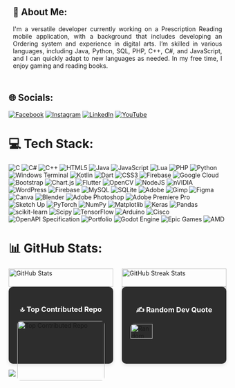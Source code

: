 
<div style="display: flex; justify-content: space-between; gap: 20px; text-align: justify; flex-wrap: wrap;">

  <div style="flex: 1; padding: 10px;">
    <h2>💫 About Me:</h2>
    <p>
      I'm a versatile developer currently working on a Prescription Reading mobile application, with a background that includes developing an Ordering system and experience in digital arts. I’m skilled in various languages, including Java, Python, SQL, PHP, C++, C#, and JavaScript, and I can quickly adapt to new languages as needed. In my free time, I enjoy gaming and reading books.
    </p>
  </div>

</div>

## 🌐 Socials:
[![Facebook](https://img.shields.io/badge/Facebook-%231877F2.svg?logo=Facebook&logoColor=white)](https://facebook.com/Terry.Kulit)
[![Instagram](https://img.shields.io/badge/Instagram-%23E4405F.svg?logo=Instagram&logoColor=white)](https://instagram.com/kaize.lu)
[![LinkedIn](https://img.shields.io/badge/LinkedIn-%230077B5.svg?logo=linkedin&logoColor=white)](https://linkedin.com/in/Glenn%20Christian%20Terrible)
[![YouTube](https://img.shields.io/badge/YouTube-%23FF0000.svg?logo=YouTube&logoColor=white)](https://youtube.com/@kitsio) 

# 💻 Tech Stack:
![C](https://img.shields.io/badge/c-%2300599C.svg?style=flat-square&logo=c&logoColor=white) 
![C#](https://img.shields.io/badge/c%23-%23239120.svg?style=flat-square&logo=csharp&logoColor=white)
![C++](https://img.shields.io/badge/c++-%2300599C.svg?style=flat-square&logo=c%2B%2B&logoColor=white)
![HTML5](https://img.shields.io/badge/html5-%23E34F26.svg?style=flat-square&logo=html5&logoColor=white)
![Java](https://img.shields.io/badge/java-%23ED8B00.svg?style=flat-square&logo=openjdk&logoColor=white) 
![JavaScript](https://img.shields.io/badge/javascript-%23323330.svg?style=flat-square&logo=javascript&logoColor=%23F7DF1E)
![Lua](https://img.shields.io/badge/lua-%232C2D72.svg?style=flat-square&logo=lua&logoColor=white) 
![PHP](https://img.shields.io/badge/php-%23777BB4.svg?style=flat-square&logo=php&logoColor=white)
![Python](https://img.shields.io/badge/python-3670A0?style=flat-square&logo=python&logoColor=ffdd54) 
![Windows Terminal](https://img.shields.io/badge/Windows%20Terminal-%234D4D4D.svg?style=flat-square&logo=windows-terminal&logoColor=white) 
![Kotlin](https://img.shields.io/badge/kotlin-%237F52FF.svg?style=flat-square&logo=kotlin&logoColor=white) 
![Dart](https://img.shields.io/badge/dart-%230175C2.svg?style=flat-square&logo=dart&logoColor=white)
![CSS3](https://img.shields.io/badge/css3-%231572B6.svg?style=flat-square&logo=css3&logoColor=white) 
![Firebase](https://img.shields.io/badge/firebase-%23039BE5.svg?style=flat-square&logo=firebase)
![Google Cloud](https://img.shields.io/badge/GoogleCloud-%234285F4.svg?style=flat-square&logo=google-cloud&logoColor=white)
![Bootstrap](https://img.shields.io/badge/bootstrap-%238511FA.svg?style=flat-square&logo=bootstrap&logoColor=white)
![Chart.js](https://img.shields.io/badge/chart.js-F5788D.svg?style=flat-square&logo=chart.js&logoColor=white)
![Flutter](https://img.shields.io/badge/Flutter-%2302569B.svg?style=flat-square&logo=Flutter&logoColor=white)
![OpenCV](https://img.shields.io/badge/opencv-%23white.svg?style=flat-square&logo=opencv&logoColor=white)
![NodeJS](https://img.shields.io/badge/node.js-6DA55F?style=flat-square&logo=node.js&logoColor=white)
![nVIDIA](https://img.shields.io/badge/cuda-000000.svg?style=flat-square&logo=nVIDIA&logoColor=green
) ![WordPress](https://img.shields.io/badge/WordPress-%23117AC9.svg?style=flat-square&logo=WordPress&logoColor=white)
![Firebase](https://img.shields.io/badge/firebase-a08021?style=flat-square&logo=firebase&logoColor=ffcd34)
![MySQL](https://img.shields.io/badge/mysql-4479A1.svg?style=flat-square&logo=mysql&logoColor=white)
![SQLite](https://img.shields.io/badge/sqlite-%2307405e.svg?style=flat-square&logo=sqlite&logoColor=white)
![Adobe](https://img.shields.io/badge/adobe-%23FF0000.svg?style=flat-square&logo=adobe&logoColor=white)
![Gimp](https://img.shields.io/badge/Gimp-657D8B?style=flat-square&logo=gimp&logoColor=FFFFFF)
![Figma](https://img.shields.io/badge/figma-%23F24E1E.svg?style=flat-square&logo=figma&logoColor=white)
![Canva](https://img.shields.io/badge/Canva-%2300C4CC.svg?style=flat-square&logo=Canva&logoColor=white) 
![Blender](https://img.shields.io/badge/blender-%23F5792A.svg?style=flat-square&logo=blender&logoColor=white)
![Adobe Photoshop](https://img.shields.io/badge/adobe%20photoshop-%2331A8FF.svg?style=flat-square&logo=adobe%20photoshop&logoColor=white)
![Adobe Premiere Pro](https://img.shields.io/badge/Adobe%20Premiere%20Pro-9999FF.svg?style=flat-square&logo=Adobe%20Premiere%20Pro&logoColor=white)
![Sketch Up](https://img.shields.io/badge/SketchUp-005F9E?style=flat-square&logo=sketchup&logoColor=white)
![PyTorch](https://img.shields.io/badge/PyTorch-%23EE4C2C.svg?style=flat-square&logo=PyTorch&logoColor=white)
![NumPy](https://img.shields.io/badge/numpy-%23013243.svg?style=flat-square&logo=numpy&logoColor=white)
![Matplotlib](https://img.shields.io/badge/Matplotlib-%23ffffff.svg?style=flat-square&logo=Matplotlib&logoColor=black)
![Keras](https://img.shields.io/badge/Keras-%23D00000.svg?style=flat-square&logo=Keras&logoColor=white)
![Pandas](https://img.shields.io/badge/pandas-%23150458.svg?style=flat-square&logo=pandas&logoColor=white)
![scikit-learn](https://img.shields.io/badge/scikit--learn-%23F7931E.svg?style=flat-square&logo=scikit-learn&logoColor=white)
![Scipy](https://img.shields.io/badge/SciPy-%230C55A5.svg?style=flat-square&logo=scipy&logoColor=%white) 
![TensorFlow](https://img.shields.io/badge/TensorFlow-%23FF6F00.svg?style=flat-square&logo=TensorFlow&logoColor=white)
![Arduino](https://img.shields.io/badge/-Arduino-00979D?style=flat-square&logo=Arduino&logoColor=white)
![Cisco](https://img.shields.io/badge/cisco-%23049fd9.svg?style=flat-square&logo=cisco&logoColor=black)
![OpenAPI Specification](https://img.shields.io/badge/openapiinitiative-%23000000.svg?style=flat-square&logo=openapiinitiative&logoColor=white)
![Portfolio](https://img.shields.io/badge/Portfolio-%23000000.svg?style=flat-square&logo=firefox&logoColor=#FF7139)
![Godot Engine](https://img.shields.io/badge/GODOT-%23FFFFFF.svg?style=flat-square&logo=godot-engine)
![Epic Games](https://img.shields.io/badge/epicgames-%23313131.svg?style=flat-square&logo=epicgames&logoColor=white)
![AMD](https://img.shields.io/badge/AMD-%23000000.svg?style=flat-square&logo=amd&logoColor=white)


# 📊 GitHub Stats:
<div style="display: flex; justify-content: space-between; gap: 20px;">

  <!-- Column 1: GitHub Stats -->
  <div style="flex: 1;">
    <img src="https://github-readme-stats.vercel.app/api?username=Nyek00359&theme=dark&hide_border=false&include_all_commits=false&count_private=false" alt="GitHub Stats" style="width: 100%;"/>
  </div>

  <!-- Column 2: GitHub Streak Stats and Top Languages -->
  <div style="flex: 1;">
    <img src="https://github-readme-streak-stats.herokuapp.com/?user=Nyek00359&theme=dark&hide_border=false" alt="GitHub Streak Stats" style="width: 100%;"/>
    <br />
    <img src="https://github-readme-stats.vercel.app/api/top-langs/?username=Nyek00359&theme=dark&hide_border=false&include_all_commits=false&count_private=false&layout=compact" alt="Top Languages" style="width: 100%;"/>
  </div>

</div>

<div style="display: flex; justify-content: space-between; gap: 20px; flex-wrap: wrap;">
  <!-- Top Contributed Repo Card -->
  <div style="flex: 1; max-width: 45%; padding: 20px; background-color: #2d2d2d; border-radius: 10px; box-shadow: 0 4px 8px rgba(0, 0, 0, 0.1);">
    <h3 style="color: white; text-align: center;">🔝 Top Contributed Repo</h3>
    <img src="https://github-contributor-stats.vercel.app/api?username=Nyek00359&limit=5&theme=apprentice&combine_all_yearly_contributions=true" alt="Top Contributed Repo" style="width: 100%; border-radius: 8px;"/>
  </div>
 <!-- Random Dev Quote Card -->
  <div style="flex: 1; max-width: 45%; padding: 20px; background-color: #2d2d2d; border-radius: 10px; box-shadow: 0 4px 8px rgba(0, 0, 0, 0.1);">
    <h3 style="color: white; text-align: center;">✍️ Random Dev Quote</h3>
    <img src="https://quotes-github-readme.vercel.app/api?type=horizontal&theme=dark" alt="Random Dev Quote" style="width: 50%; border-radius: 8px;"/>
  </div>
</div>

[![](https://visitcount.itsvg.in/api?id=Nyek00359&icon=0&color=6)](https://visitcount.itsvg.in)

